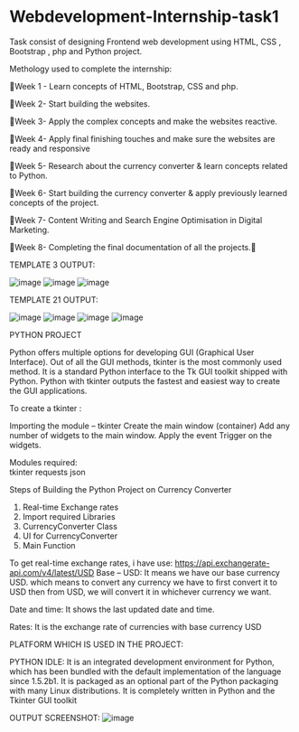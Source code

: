 # Webdevelopment-Internship-task1
Task consist of designing Frontend web development using HTML, CSS , Bootstrap , php and Python project.



Methology used to complete the internship:


Week 1 - Learn concepts of HTML, Bootstrap, CSS and php.

Week 2- Start building the websites.

Week 3- Apply the complex concepts and make the websites reactive.

Week 4- Apply final finishing touches and make sure the websites are ready and responsive

Week 5- Research about the currency converter & learn concepts related to Python.

Week 6- Start building the currency converter & apply previously learned concepts of the project.

Week 7- Content Writing and Search Engine Optimisation in Digital Marketing.

Week 8- Completing the final documentation of all the projects.



TEMPLATE 3 OUTPUT:

![image](https://user-images.githubusercontent.com/85191407/123688725-fe0a7600-d86f-11eb-9309-76cf10085067.png)
![image](https://user-images.githubusercontent.com/85191407/123689268-a9b3c600-d870-11eb-90ba-b80598fe70a5.png)
![image](https://user-images.githubusercontent.com/85191407/123688844-285c3380-d870-11eb-90b9-431d6146906b.png)


TEMPLATE 21 OUTPUT:

![image](https://user-images.githubusercontent.com/85191407/123689458-dff14580-d870-11eb-83ab-972e700f1a83.png)
![image](https://user-images.githubusercontent.com/85191407/123689523-f13a5200-d870-11eb-8a7a-34689543cd9b.png)
![image](https://user-images.githubusercontent.com/85191407/123689660-1929b580-d871-11eb-9d48-a96848c834e1.png)
![image](https://user-images.githubusercontent.com/85191407/123689700-25157780-d871-11eb-8e17-3b8d87596faa.png)


PYTHON PROJECT

Python offers multiple options for developing GUI (Graphical User Interface). Out of all the GUI methods, tkinter is the most commonly used method. It is a standard Python interface to the Tk GUI toolkit shipped with Python. Python with tkinter outputs the fastest and easiest way to create the GUI applications. 

To create a tkinter : 

Importing the module – tkinter
Create the main window (container)
Add any number of widgets to the main window.
Apply the event Trigger on the widgets.

Modules required:  
tkinter
requests
json

Steps of Building the Python Project on Currency Converter

1. Real-time Exchange rates
2. Import required Libraries
3. CurrencyConverter Class
4. UI for CurrencyConverter
5. Main Function

To get real-time exchange rates, i have use: https://api.exchangerate-api.com/v4/latest/USD
Base – USD: It means we have our base currency USD. which means to convert any currency we have to first convert it to USD then from USD, we will convert it in whichever currency we want.

Date and time: It shows the last updated date and time.

Rates: It is the exchange rate of currencies with base currency USD

PLATFORM WHICH IS USED IN THE PROJECT:

PYTHON IDLE: It is an integrated development environment for Python, which has been bundled with the default implementation of the language since 1.5.2b1. It is packaged as an optional part of the Python packaging with many Linux distributions. It is completely written in Python and the Tkinter GUI toolkit

OUTPUT SCREENSHOT:
![image](https://user-images.githubusercontent.com/85191407/123751209-16f94280-d8d5-11eb-8b5a-4078695369af.png)



